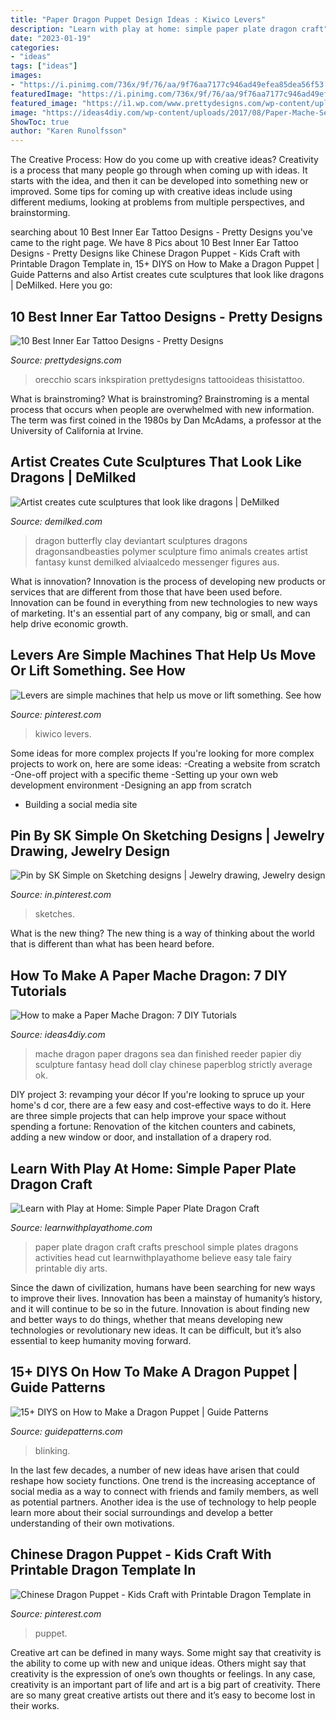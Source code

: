 ```yaml
---
title: "Paper Dragon Puppet Design Ideas : Kiwico Levers"
description: "Learn with play at home: simple paper plate dragon craft"
date: "2023-01-19"
categories:
- "ideas"
tags: ["ideas"]
images:
- "https://i.pinimg.com/736x/9f/76/aa/9f76aa7177c946ad49efea85dea56f53.jpg"
featuredImage: "https://i.pinimg.com/736x/9f/76/aa/9f76aa7177c946ad49efea85dea56f53.jpg"
featured_image: "https://i1.wp.com/www.prettydesigns.com/wp-content/uploads/2015/01/Crown-Inner-Ear-Tattoo.jpg?fit=375%2C500&amp;ssl=1"
image: "https://ideas4diy.com/wp-content/uploads/2017/08/Paper-Mache-Sea-Dragon-1.jpg"
ShowToc: true
author: "Karen Runolfsson"
---
```



The Creative Process: How do you come up with creative ideas?
Creativity is a process that many people go through when coming up with ideas. It starts with the idea, and then it can be developed into something new or improved. Some tips for coming up with creative ideas include using different mediums, looking at problems from multiple perspectives, and brainstorming.

	

		
searching about 10 Best Inner Ear Tattoo Designs - Pretty Designs you've came to the right page. We have 8 Pics about 10 Best Inner Ear Tattoo Designs - Pretty Designs like Chinese Dragon Puppet - Kids Craft with Printable Dragon Template in, 15+ DIYS on How to Make a Dragon Puppet | Guide Patterns and also Artist creates cute sculptures that look like dragons | DeMilked. Here you go:
		
    
## 10 Best Inner Ear Tattoo Designs - Pretty Designs

<img loading=lazy src="https://i1.wp.com/www.prettydesigns.com/wp-content/uploads/2015/01/Crown-Inner-Ear-Tattoo.jpg?fit=375%2C500&amp;ssl=1" onerror="this.onerror=null;this.src='https://tse1.mm.bing.net/th?id=OIP.wnt69QsbkEGwdDPjmRZD6QHaJ4&amp;pid=15.1';" alt="10 Best Inner Ear Tattoo Designs - Pretty Designs">

_Source: prettydesigns.com_

>orecchio scars inkspiration prettydesigns tattooideas thisistattoo. 

	

What is brainstroming?
What is brainstroming? Brainstroming is a mental process that occurs when people are overwhelmed with new information. The term was first coined in the 1980s by Dan McAdams, a professor at the University of California at Irvine.

    
## Artist Creates Cute Sculptures That Look Like Dragons | DeMilked

<img loading=lazy src="https://www.demilked.com/magazine/wp-content/uploads/2015/09/baby_butterfly_dragon_by_dragonsandbeasties-d7a5paq-700x600.jpg" onerror="this.onerror=null;this.src='https://tse3.mm.bing.net/th?id=OIP.nIMlJXdpmurwwt6JGJwG2QHaGW&amp;pid=15.1';" alt="Artist creates cute sculptures that look like dragons | DeMilked">

_Source: demilked.com_

>dragon butterfly clay deviantart sculptures dragons dragonsandbeasties polymer sculpture fimo animals creates artist fantasy kunst demilked alviaalcedo messenger figures aus. 

	

What is innovation?
Innovation is the process of developing new products or services that are different from those that have been used before. Innovation can be found in everything from new technologies to new ways of marketing. It's an essential part of any company, big or small, and can help drive economic growth.

    
## Levers Are Simple Machines That Help Us Move Or Lift Something. See How

<img loading=lazy src="https://i.pinimg.com/736x/9f/76/aa/9f76aa7177c946ad49efea85dea56f53.jpg" onerror="this.onerror=null;this.src='https://tse2.mm.bing.net/th?id=OIP.ZRy29Kay7m23nj26FFfNRQHaE8&amp;pid=15.1';" alt="Levers are simple machines that help us move or lift something. See how">

_Source: pinterest.com_

>kiwico levers. 

	

Some ideas for more complex projects
If you're looking for more complex projects to work on, here are some ideas: 
-Creating a website from scratch 
-One-off project with a specific theme 
-Setting up your own web development environment 
-Designing an app from scratch 
- Building a social media site

    
## Pin By SK Simple On Sketching Designs | Jewelry Drawing, Jewelry Design

<img loading=lazy src="https://i.pinimg.com/736x/a3/42/7b/a3427bba9f548fa4c3d8fe6d3588e9b6.jpg" onerror="this.onerror=null;this.src='https://tse4.mm.bing.net/th?id=OIP.CQta9JlSOrW-Nc7eVYIOgAHaJ3&amp;pid=15.1';" alt="Pin by SK Simple on Sketching designs | Jewelry drawing, Jewelry design">

_Source: in.pinterest.com_

>sketches. 

	

What is the new thing?
The new thing is a way of thinking about the world that is different than what has been heard before.

    
## How To Make A Paper Mache Dragon: 7 DIY Tutorials

<img loading=lazy src="https://ideas4diy.com/wp-content/uploads/2017/08/Paper-Mache-Sea-Dragon-1.jpg" onerror="this.onerror=null;this.src='https://tse3.mm.bing.net/th?id=OIP.T8YEM49oif1kpTFSquDi0gAAAA&amp;pid=15.1';" alt="How to make a Paper Mache Dragon: 7 DIY Tutorials">

_Source: ideas4diy.com_

>mache dragon paper dragons sea dan finished reeder papier diy sculpture fantasy head doll clay chinese paperblog strictly average ok. 

	

DIY project 3: revamping your décor
If you're looking to spruce up your home's d cor, there are a few easy and cost-effective ways to do it. Here are three simple projects that can help improve your space without spending a fortune: Renovation of the kitchen counters and cabinets, adding a new window or door, and installation of a drapery rod.

    
## Learn With Play At Home: Simple Paper Plate Dragon Craft

<img loading=lazy src="http://2.bp.blogspot.com/-_Tro9HHuIBQ/VYYllIb_4wI/AAAAAAAANnU/_OCfVSuS4jk/s640/P6200337.JPG" onerror="this.onerror=null;this.src='https://tse1.mm.bing.net/th?id=OIP.JTrnpGG6rkWsmLa2KntCGgHaFj&amp;pid=15.1';" alt="Learn with Play at Home: Simple Paper Plate Dragon Craft">

_Source: learnwithplayathome.com_

>paper plate dragon craft crafts preschool simple plates dragons activities head cut learnwithplayathome believe easy tale fairy printable diy arts. 

	

Since the dawn of civilization, humans have been searching for new ways to improve their lives. Innovation has been a mainstay of humanity’s history, and it will continue to be so in the future. Innovation is about finding new and better ways to do things, whether that means developing new technologies or revolutionary new ideas. It can be difficult, but it’s also essential to keep humanity moving forward.

    
## 15+ DIYS On How To Make A Dragon Puppet | Guide Patterns

<img loading=lazy src="https://www.guidepatterns.com/wp-content/uploads/2020/05/Blinking-Dragon-Puppet.jpg" onerror="this.onerror=null;this.src='https://tse4.mm.bing.net/th?id=OIP.Bxpq5udwNoiE28zPSlbhLwHaEK&amp;pid=15.1';" alt="15+ DIYS on How to Make a Dragon Puppet | Guide Patterns">

_Source: guidepatterns.com_

>blinking. 

	

In the last few decades, a number of new ideas have arisen that could reshape how society functions. One trend is the increasing acceptance of social media as a way to connect with friends and family members, as well as potential partners. Another idea is the use of technology to help people learn more about their social surroundings and develop a better understanding of their own motivations.

    
## Chinese Dragon Puppet - Kids Craft With Printable Dragon Template In

<img loading=lazy src="https://i.pinimg.com/736x/ad/2d/56/ad2d56431c55ecb905b34bfb35631b12.jpg" onerror="this.onerror=null;this.src='https://tse3.mm.bing.net/th?id=OIP.qYU0KbjuWpfrLNQMOWDkTQHaOc&amp;pid=15.1';" alt="Chinese Dragon Puppet - Kids Craft with Printable Dragon Template in">

_Source: pinterest.com_

>puppet. 

	

Creative art can be defined in many ways. Some might say that creativity is the ability to come up with new and unique ideas. Others might say that creativity is the expression of one’s own thoughts or feelings. In any case, creativity is an important part of life and art is a big part of creativity. There are so many great creative artists out there and it’s easy to become lost in their works.

